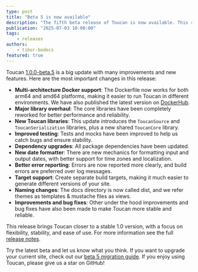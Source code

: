 ```yaml
---
type: post
title: "Beta 5 is now available"
description: "The fifth beta release of Toucan is now available. This release includes many improvements and some new features."
publication: "2025-07-03 10:00:00"
tags: 
    - releases
authors:
    - tibor-bodecs
featured: true
---
```


Toucan [1.0.0-beta.5](https://github.com/toucansites/toucan/releases/tag/1.0.0-beta.5) is a big update with many improvements and new features. Here are the most important changes in this release:

- **Multi-architecture Docker support**: The Dockerfile now works for both arm64 and amd64 platforms, making it easier to run Toucan in different environments. We have also published the latest version on [DockerHub](https://hub.docker.com/r/toucansites/toucan/tags).
- **Major library overhaul**: The core libraries have been completely reworked for better performance and reliability.
- **New Toucan libraries**: This update introduces the `ToucanSource` and `ToucanSerialization` libraries, plus a new shared `ToucanCore` library.
- **Improved testing**: Tests and mocks have been improved to help us catch bugs and ensure stability.
- **Dependency upgrades**: All package dependencies have been updated.
- **New date formatter**: There are new mechanics for formatting input and output dates, with better support for time zones and localization.
- **Better error reporting**: Errors are now reported more clearly, and build errors are preferred over log messages.
- **Target support**: Create separate build targets, making it much easier to generate different versions of your site.
- **Naming changes**: The ⁠docs⁠ directory is now called ⁠dist⁠, and we refer ⁠theme⁠s as templates & mustache files as views⁠.
- **Improvements and bug fixes**: Other under the hood improvements and bug fixes have also been made to make Toucan more stable and reliable.

This release brings Toucan closer to a stable 1.0 version, with a focus on flexibility, stability, and ease of use. For more information see the full [release notes](https://github.com/toucansites/toucan/releases/tag/1.0.0-beta.5).

Try the latest beta and let us know what you think. If you want to upgrade your current site, check out our [beta 5 migration guide](/beta-5-migration-guide/). If you enjoy using Toucan, please give us a star on GitHub!






